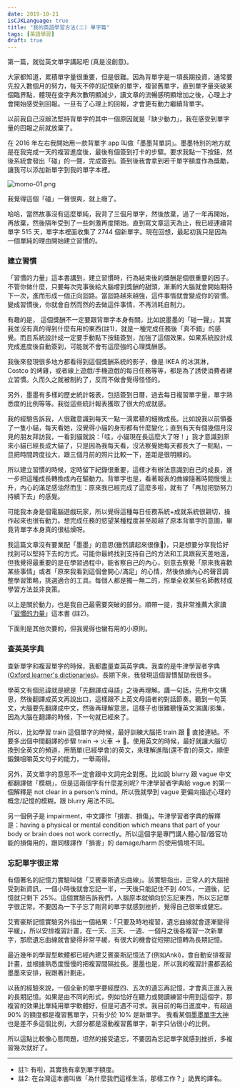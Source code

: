 ```yaml
---
date: 2019-10-21
isCJKLanguage: true
title: "我的英語學習方法(二) 單字篇"
tags: [英語學習]
draft: true
---
```


第一篇，就從英文單字講起吧 (真是沒創意)。

大家都知道，累積單字量很重要，但是很難。因為背單字是一項長期投資，通常要先投入數個月的努力，每天不停的記憶新的單字，複習舊單字，直到單字量突破某個臨界點，體現在查字典次數明顯減少，讀文章的流暢感明顯增加之後，心理上才會開始感受到回報。一旦有了心理上的回報，才會更有動力繼續背單字。

以前我自己沒辦法堅持背單字的其中一個原因就是「缺少動力」，我在感受到單字量的回報之前就放棄了。

在 2016 年左右我開始用一款背單字 app 叫做「墨墨背單詞」。墨墨特別的地方就是在我完成一天的複習進度後，最後有個簽到打卡的步驟。要求我點一下按鈕，然後系統會發出「碰」的一聲，完成簽到。簽到後我會拿到若干單字額度作為獎勵，讓我可以添加新單字到我的單字本裡。

![momo-01.png](/img/momo-01.png)

我覺得這個「碰」一聲很爽，就上癮了。

哈哈，當然故事沒有這麼單純，我背了三個月單字，然後放棄，過了一年再開始，再放棄，然後隔年受到了一些刺激再度開始。直到寫文章這天為止，我已經連續背單字 515 天，單字本裡面收集了 2744 個新單字。現在回想，最起初我只是因為一個單純的理由開始建立習慣的。

### 建立習慣

「習慣的力量」這本書講到，建立習慣時，行為結束後的獎酬是個很重要的因子。不管你做什麼，只要每次完事後給大腦嚐到獎酬的甜頭，漸漸的大腦就會開始期待下一次，進而形成一個正向迴路。當迴路越來越強，這件事情就會變成你的習慣。變成習慣後，你就會自然而然的去做這件事情，不再消耗自制力。

有趣的是， 這個獎酬不一定要跟背單字本身有關，比如說墨墨的「碰一聲」，其實我並沒有真的得到什麼有用的東西(註1)，就是一種完成任務後「真不錯」的感覺。而且系統設計成一定要手動點下按鈕簽到，加強了這個效果。如果系統設計成完成進度後自動簽到，可能就不會有這麼強的心理獎酬感。

我後來發現很多地方都看得到這個獎酬系統的影子，像是 IKEA 的冰淇淋，Costco 的烤雞，或者線上遊戲/手機遊戲的每日任務等等，都是為了誘使消費者建立習慣。久而久之就被制約了，反而不做會覺得怪怪的。

另外，墨墨有多樣的歷史統計報表，包括簽到日曆，過去每日複習單字量，單字熟悉度的比例等等。我從這些統計報表獲取了很大的成就感。

我的經驗告訴我，人很難意識到每天一點一滴累積的細微成長。比如說我以前領養了一隻小貓，每天看她，沒覺得小貓的身形都有什麼變化；直到有天有個幾個月沒見的朋友拜訪我，一看到貓就說：「哇，小貓現在長這麼大了呀！」我才意識到原來小貓已經長成大貓了，只是因為我每天看，沒法察覺她每天都長大了一點點，一旦把時間跨度拉大，跟三個月前的照片比較一下，差距是很明顯的。

所以建立習慣的時候，定時留下紀錄很重要，這樣才有辦法意識到自己的成長，進一步把這種成長轉換成內在驅動力。背單字也是，看著報表的曲線隨著時間慢慢上升，內心的滿足感油然而生：原來我已經完成了這麼多啦，就有了「再加把勁努力持續下去」的感覺。

可能我本身是個電腦遊戲玩家，所以覺得這種每日任務系統+成就系統很親切，操作起來也很有動力。想完成任務的慾望某種程度甚至超越了原本背單字的意圖，畢竟背單字本身真的很枯燥呀。

我這篇文章沒有要業配「墨墨」的意思(雖然讀起來很像🤪)，只是想要分享我恰好找到可以堅持下去的方式。可能你最終找到支持自己的方法和工具跟我天差地遠，但我覺得最重要的是在學習過程中，能省察自己的內心，刻意去察覺「原來我喜歡某些事情」或者「原來我看到這個會開心/滿足」的心情，然後依據內心的聲音調整學習策略，挑選適合的工具。每個人都是獨一無二的，照單全收某些名師教材或學習方法並非良策。

以上是關於動力，也是我自己最需要突破的部分。順帶一提，我非常推薦大家讀「[習慣的力量][power_of_habit]」這本書 (註2)。

[power_of_habit]: https://readmoo.com/book/210089414000101 "習慣的力量"

下面則是其他次要的，但我覺得也蠻有用的小原則。

### 查英英字典

查新單字和複習單字的時候，我都盡量查英英字典。我查的是牛津學習者字典 ([Oxford learner's dictionaries][oxford_dic])。長期下來，我發現這個習慣幫助我很多。

[oxford_dic]: https://www.oxfordlearnersdictionaries.com/ "Oxford lerners's dictionaries"

學英文有個忌諱就是總是「先翻譯成母語」之後再理解。講一句話，先用中文構思，然後翻譯成英文再說出口，這樣跟不上英文母語者的對話節奏。聽到一句英文，大腦要先翻譯成中文，然後再理解意思，這樣子也很難聽懂英文演講/影集，因為大腦在翻譯的時候，下一句就已經來了。

所以，比如學習 train 這個單字的時候，最好訓練大腦把 train 跟 🚂 直接連結。不要多出個中間翻譯的步驟 train -> 火車 -> 🚂。使用英文的時候，最好就讓大腦切換到全英文的頻道，用簡單(已經學會)的英文，來理解進階(還不會)的英文，順便鍛鍊咀嚼英文句子的能力，一舉兩得。

另外，英文單字的意思不一定會跟中文詞完全對應。比如說 blurry 跟 vague 中文都翻譯做「模糊」，但是這兩個字有什麼差別呢? 牛津學習者字典給 vague 的第一個解釋是 not clear in a person’s mind。所以我就學到 vague 更偏向描述心理的概念/記憶的模糊，跟 blurry 用法不同。

另一個例子是 impairment，中文譯作「損害、損傷」。牛津學習者字典的解釋是：having a physical or mental condition which means that part of your body or brain does not work correctly。所以這個字是專門講人體心智/器官功能的損傷用的，跟同樣譯作「損害」的 damage/harm 的使用情境不同。

### 忘記單字很正常

有個著名的記憶力實驗叫做「艾賓豪斯遺忘曲線」。該實驗指出，正常人的大腦接受到新資訊，一個小時後就會忘記一半，一天後只能記住不到 40%，一週後，記憶就只剩下 25%。這個實驗告訴我們，人腦原本就傾向於忘記東西，所以忘記單字很正常。不要因為一下子忘了剛背的單字就感到挫折，覺得自己很笨或健忘。

艾賓豪斯記憶實驗另外指出一個結果：「只要及時地複習，遺忘曲線就會逐漸變得平緩」，所以安排複習計畫，在一天、三天、一週、一個月之後各複習一次新單字，那麽遺忘曲線就會變得非常平緩，有很大的機會從短期記憶轉為長期記憶。

最近幾年的學習型軟體都已經內建艾賓豪斯記憶法了(例如Anki)，會自動安排複習計畫，並根據熟悉度慢慢的把複習間隔拉長。墨墨也是，所以我的複習計畫都丟給墨墨來安排，我跟著計劃走。

以我的經驗來說，一個全新的單字要經歷四、五次的遺忘再記憶，才會真正進入我的長期記憶。如果是由不同的形式，例如恰好在聽力或閱讀練習中用到這個字，那複習的效果比單純用單字軟體好，但是可遇不可求。我目前的每日進度中，有超過 90% 的額度都是複習舊單字，只有少於 10% 是新單字。 我看某個[墨墨單字大神][momo_exp]也是差不多這個比例，大部分都是滾動複習舊單字，新字只佔很小的比例。

[momo_exp]: https://www.zhihu.com/question/40729955

所以這點比較像心態問題，坦然的接受遺忘，不要因為忘記單字就感到挫折，多複習幾次就好了。

------
- 註1: 有啦，其實我有拿到單字額度。
- 註2: 在台灣這本書叫做「為什麼我們這樣生活，那樣工作？」詭異的譯名。







